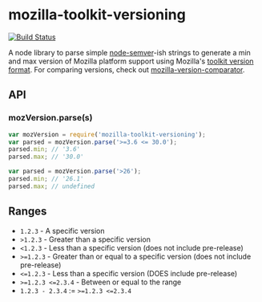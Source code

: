 # mozilla-toolkit-versioning

[![Build Status](https://travis-ci.org/jsantell/mozilla-toolkit-versioning.png)](https://travis-ci.org/jsantell/mozilla-toolkit-versioning)

A node library to parse simple [node-semver](https://github.com/isaacs/node-semver/)-ish strings to generate a min and max version of Mozilla platform support using Mozilla's [toolkit version format](https://developer.mozilla.org/en-US/docs/Toolkit_version_format). For comparing versions, check out [mozilla-version-comparator](https://github.com/linagora/mozilla-version-comparator).
## API

### mozVersion.parse(s)

```javascript
var mozVersion = require('mozilla-toolkit-versioning');
var parsed = mozVersion.parse('>=3.6 <= 30.0');
parsed.min; // '3.6'
parsed.max; // '30.0'

var parsed = mozVersion.parse('>26');
parsed.min; // '26.1'
parsed.max; // undefined
```

## Ranges

* `1.2.3` - A specific version
* `>1.2.3` - Greater than a specific version
* `<1.2.3` - Less than a specific version (does not include pre-release)
* `>=1.2.3` - Greater than or equal to a specific version (does not include pre-release)
* `<=1.2.3` - Less than a specific version (DOES include pre-release)
* `>=1.2.3 <=2.3.4` - Between or equal to the range
* `1.2.3 - 2.3.4` := `>=1.2.3 <=2.3.4`

